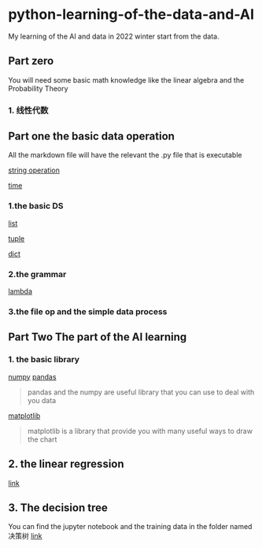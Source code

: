 # python-learning-of-the-data-and-AI

My learning of the AI and data in 2022 winter start from the data.
## Part zero
You will need some basic math knowledge like the linear algebra and the Probability Theory
### 1. 线性代数

## Part one the basic data operation

All the markdown file will have the relevant the .py file that is executable

[string operation](./basic/string_operation.md)

[time](./basic/time.md)

### 1.the basic DS

[list](./basic/List.md)

[tuple](./basic/tuple.md)

[dict](./basic/dict.md)

### 2.the grammar

[lambda](./basic/lamda.md)

### 3.the file op and the simple data process

## Part Two The part of the AI learning

### 1. the basic library

[numpy](AI/basic_lib/numpy_basic.md)
[pandas](AI/basic_lib/pandas_learn.md)
> pandas and the numpy are useful library that you can use to deal with you data

[matplotlib](AI/basic_lib/matpolib/simple_use.md)
> matplotlib is a library that provide you with many useful ways to draw the chart


## 2. the linear regression
[link](./AI/线性回归/linear_regression.md)


## 3. The decision tree
You can find the jupyter notebook and the training data in the folder named 决策树
[link](./AI/决策树/d_tree_use.md)
